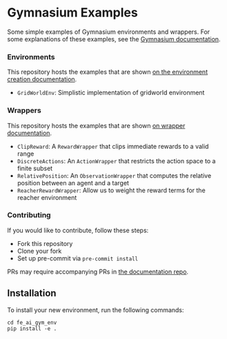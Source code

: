 # Gymnasium Examples
Some simple examples of Gymnasium environments and wrappers.
For some explanations of these examples, see the [Gymnasium documentation](https://gymnasium.farama.org).

### Environments
This repository hosts the examples that are shown [on the environment creation documentation](https://gymnasium.farama.org/tutorials/gymnasium_basics/environment_creation/).
- `GridWorldEnv`: Simplistic implementation of gridworld environment

### Wrappers
This repository hosts the examples that are shown [on wrapper documentation](https://gymnasium.farama.org/api/wrappers/).
- `ClipReward`: A `RewardWrapper` that clips immediate rewards to a valid range
- `DiscreteActions`: An `ActionWrapper` that restricts the action space to a finite subset
- `RelativePosition`: An `ObservationWrapper` that computes the relative position between an agent and a target
- `ReacherRewardWrapper`: Allow us to weight the reward terms for the reacher environment

### Contributing
If you would like to contribute, follow these steps:
- Fork this repository
- Clone your fork
- Set up pre-commit via `pre-commit install`

PRs may require accompanying PRs in [the documentation repo](https://github.com/Farama-Foundation/Gymnasium/tree/main/docs).


## Installation

To install your new environment, run the following commands:

```{shell}
cd fe_ai_gym_env
pip install -e .
```

